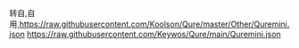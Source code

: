 转自,自用,https://raw.githubusercontent.com/Koolson/Qure/master/Other/Quremini.json
https://raw.githubusercontent.com/Keywos/Qure/main/Quremini.json

